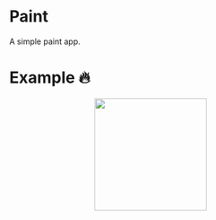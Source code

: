 # Paint
A simple paint app.

# Example 🔥
<p align="center">
  <img src="https://github.com/georgiani/Paint/blob/master/screens/Hnet-image.gif" height=200>
</p>
